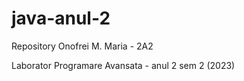 # java-anul-2

Repository Onofrei M. Maria - 2A2

Laborator Programare Avansata - anul 2 sem 2 (2023)
